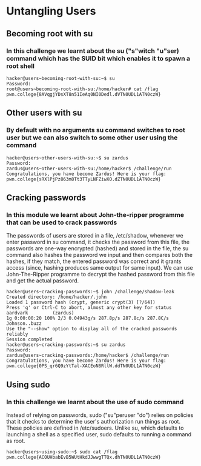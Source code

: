# Untangling Users

## Becoming root with su

### In this challenge we learnt about the su ("s"witch "u"ser) command which has the SUID bit which enables it to spawn a root shell

```console
hacker@users~becoming-root-with-su:~$ su
Password:
root@users~becoming-root-with-su:/home/hacker# cat /flag
pwn.college{8AVqgjYDsXT8n51IeAq0NI0Dedl.dVTN0UDL1ATN0czW}
```

## Other users with su

### By default with no arguments su command switches to root user but we can also switch to some other user using the command

```console
hacker@users~other-users-with-su:~$ su zardus
Password:
zardus@users~other-users-with-su:/home/hacker$ /challenge/run
Congratulations, you have become Zardus! Here is your flag:
pwn.college{sRXlPjPz863m8Tt3TTyLNFZiwXO.dZTN0UDL1ATN0czW}
```

## Cracking passwords

### In this module we learnt about John-the-ripper programme that can be used to crack passwords

The passwords of users are stored in a file, /etc/shadow, whenever we enter password in su command, it checks the password from this file, the passwords are one-way encrypted (hashed) and stored in the file, the su command also hashes the password we input and then compares both the hashes, if they match, the entered password was correct and it grants access (since, hashing produces same output for same input). We can use John-The-Ripper programme to decrypt the hashed password from this file and get the actual password.

```console
hacker@users~cracking-passwords:~$ john /challenge/shadow-leak
Created directory: /home/hacker/.john
Loaded 1 password hash (crypt, generic crypt(3) [?/64])
Press 'q' or Ctrl-C to abort, almost any other key for status
aardvark         (zardus)
1g 0:00:00:20 100% 2/3 0.04943g/s 287.8p/s 287.8c/s 287.8C/s Johnson..buzz
Use the "--show" option to display all of the cracked passwords reliably
Session completed
hacker@users~cracking-passwords:~$ su zardus
Password:
zardus@users~cracking-passwords:/home/hacker$ /challenge/run
Congratulations, you have become Zardus! Here is your flag:
pwn.college{0PS_qr6Q9zYtTal-XACEoN8RllW.ddTN0UDL1ATN0czW}
```

## Using sudo

### In this challenge we learnt about the use of sudo command

Instead of relying on passwords, sudo ("su"peruser "do") relies on policies that it checks to determine the user's authorization run things as root. These policies are defined in /etc/sudoers. Unlike su, which defaults to launching a shell as a specified user, sudo defaults to running a command as root.

```console
hacker@users~using-sudo:~$ sudo cat /flag
pwn.college{ACOUHbabEvB5WUtHkdJJwwgTTQx.dhTN0UDL1ATN0czW}
```